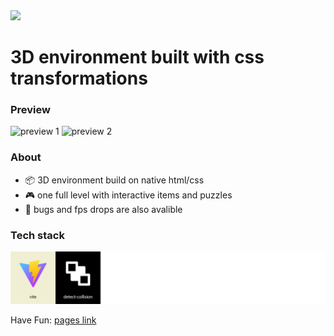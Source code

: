 <img src="github poster.jpg">

# 3D environment built with css transformations

### Preview

<img src="./preview 1.gif" alt="preview 1">
<img src="./preview 2.gif" alt="preview 2">

### About

*  :package: 3D environment build on native html/css
*  :video_game: one full level with interactive items and puzzles
*  :ant: bugs and fps drops are also avalible
  
### Tech stack

<img src="./tech stack.jpg" alt="tech stack list">

Have Fun: <a href="https://mero-plaform.github.io/CSS-3D-Dungeon"> pages link </a>

